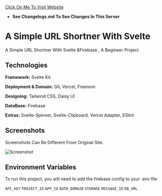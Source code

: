 [Click On Me To Visit Website](https://shrturl.tk)
 
- **See Changelogs.md To See Changes In This Server**



# A Simple URL Shortner With Svelte

A Simple URL Shortner With Svelte &Firebase , A Begineer Project.


## Technologies

**Framework:** Svelte Kit

**Deployment & Domain:** Git, Vercel, Freenom

**Designing:** Tailwind CSS, Daisy UI

**DataBase:** Firebase

**Extras:** Svelte-Spinner, Svelte-Clipboard, Vercel Adapter, ESlint


  
## Screenshots

Screenshots Can Be Different From Original Site.

![Screenshot](https://i.ibb.co/yYshrr0/image-2021-08-14-195018.png)

  
## Environment Variables

To run this project, you will need to add the firebase config to your .env file

`API_KEY`
`PROJECT_ID` 
`APP_ID`
`AUTH_DOMAIN`
`STORAGE`
`MESSAGE_ID`
`DB_URL`

